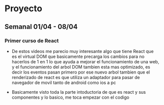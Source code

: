 # Proyecto

## Semanal 01/04 - 08/04

### Primer curso de React

- De estos videos me parecio muy interesante algo que tiene React que es el virtual DOM que basicamente precarga los cambios para no hacerlos de 1 en 1 
lo que ayuda a mejorar el funcionamiento de una web, y el funcionamiento del arbol DOM tambien esta mas optimizado, es decir los eventos pasan primero por ese nuevo arbol
tambien que el renderizado de react es que utiliza un adaptador para pasar de navegador de movil tanto de android como ios a pc

- Basicamente visto toda la parte intoductoria de que es react y sus componentes y lo basico, me toca empezar con el codigo 
